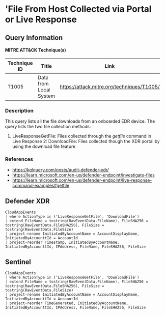 # 'File From Host Collected via Portal or Live Response

## Query Information

#### MITRE ATT&CK Technique(s)

| Technique ID | Title    | Link    |
| ---  | --- | --- |
| T1005 | Data from Local System | https://attack.mitre.org/techniques/T1005/ |

### Description
This query lists all the file downloads from an onboarded EDR device. The query lists the two file collection methods:
1. LiveResponseGetFile: Files collected through the *getfile* command in Live Response
2: DownloadFile: Files collected though the XDR portal by using the download file feature.

### References
- https://kqlquery.com/posts/audit-defender-xdr/
- https://learn.microsoft.com/en-us/defender-endpoint/investigate-files
- https://learn.microsoft.com/en-us/defender-endpoint/live-response-command-examples#getfile

## Defender XDR
```KQL
CloudAppEvents
| where ActionType in ('LiveResponseGetFile', 'DownloadFile')
| extend FileName = tostring(RawEventData.FileName), FileSHA256 = tostring(RawEventData.FileSHA256), FileSize = tostring(RawEventData.FileSize)
| project-rename InitiatedByAccountName = AccountDisplayName, InitiatedByAccounttId = AccountId
| project-reorder Timestamp, InitiatedByAccountName, InitiatedByAccounttId, IPAddress, FileName, FileSHA256, FileSize
```

## Sentinel
```KQL
CloudAppEvents
| where ActionType in ('LiveResponseGetFile', 'DownloadFile')
| extend FileName = tostring(RawEventData.FileName), FileSHA256 = tostring(RawEventData.FileSHA256), FileSize = tostring(RawEventData.FileSize)
| project-rename InitiatedByAccountName = AccountDisplayName, InitiatedByAccounttId = AccountId
| project-reorder TimeGenerated, InitiatedByAccountName, InitiatedByAccounttId, IPAddress, FileName, FileSHA256, FileSize
```
